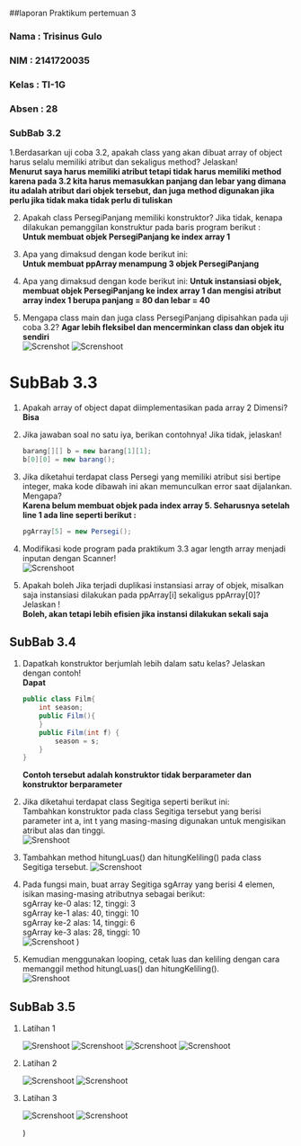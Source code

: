 ##laporan Praktikum pertemuan 3
### Nama  : Trisinus Gulo
### NIM   : 2141720035
### Kelas : TI-1G
### Absen : 28

### **SubBab 3.2**
1.Berdasarkan uji coba 3.2, apakah class yang akan dibuat array of object harus selalu memiliki atribut dan sekaligus method? Jelaskan!  
    **Menurut saya harus memiliki atribut tetapi tidak harus memiliki method karena pada 3.2 kita harus
    memasukkan panjang dan lebar yang dimana itu adalah atribut dari objek tersebut, dan juga method digunakan jika perlu jika tidak maka tidak perlu di tuliskan**

2. Apakah class PersegiPanjang memiliki konstruktor? 
Jika tidak, kenapa dilakukan pemanggilan 
konstruktur pada baris program berikut :  
    **Untuk membuat objek PersegiPanjang ke index array 1** 

3. Apa yang dimaksud dengan kode berikut ini:  
    **Untuk membuat ppArray menampung 3 objek PersegiPanjang** 

4. Apa yang dimaksud dengan kode berikut ini: 
    **Untuk instansiasi objek, membuat objek PersegiPanjang  ke index array 1
    dan mengisi atribut array index 1 berupa panjang = 80 dan lebar = 40** 
   
5. Mengapa class main dan juga class PersegiPanjang dipisahkan pada uji coba 3.2?
    **Agar lebih fleksibel dan mencerminkan class dan objek itu sendiri**  
     ![Screnshot](Tangkapanlayarpersegipanjang.png)
     ![Screnshoot](tangkapanlayarpersegipanjangmain.png)
    

# **SubBab 3.3**

1. Apakah array of object dapat diimplementasikan pada array 2 Dimensi?  
    **Bisa**  

2. Jika jawaban soal no satu iya, berikan contohnya! Jika tidak, jelaskan!
     ``` java
     barang[][] b = new barang[1][1];
     b[0][0] = new barang();
     ```  

3. Jika diketahui terdapat class Persegi yang memiliki atribut sisi bertipe integer, maka kode 
dibawah ini akan memunculkan error saat dijalankan. Mengapa?  
    **Karena belum membuat objek pada index array 5. Seharusnya setelah line 1 ada
    line seperti berikut :**  

    ``` java
    pgArray[5] = new Persegi();
    ```  

4. Modifikasi kode program pada praktikum 3.3 agar length array menjadi inputan dengan Scanner!  
![Screnshoot](persegipanjangmain.png)

5. Apakah boleh Jika terjadi duplikasi instansiasi array of objek, misalkan saja instansiasi dilakukan 
pada ppArray[i] sekaligus ppArray[0]?Jelaskan !  
    **Boleh, akan tetapi lebih efisien jika instansi dilakukan sekali saja**  

## **SubBab 3.4**  

1. Dapatkah konstruktor berjumlah lebih dalam satu kelas? Jelaskan dengan contoh!   
    **Dapat**  
    ``` java
    public class Film{
        int season;
        public Film(){
        }
        public Film(int f) {
            season = s;
        }
    }
    ```
    **Contoh tersebut adalah konstruktor tidak berparameter dan konstruktor berparameter**  

2. Jika diketahui terdapat class Segitiga seperti berikut ini:  
Tambahkan konstruktor pada class Segitiga tersebut yang berisi parameter int a, int t
yang masing-masing digunakan untuk mengisikan atribut alas dan tinggi.  
![Srenshoot](segitiga.png)

3. Tambahkan method hitungLuas() dan hitungKeliling() pada class Segitiga
tersebut.
![Screnshoot](segitigaMain.png)

4. Pada fungsi main, buat array Segitiga sgArray yang berisi 4 elemen, isikan masing-masing 
atributnya sebagai berikut:  
sgArray ke-0 alas: 12, tinggi: 3  
sgArray ke-1 alas: 40, tinggi: 10  
sgArray ke-2 alas: 14, tinggi: 6  
sgArray ke-3 alas: 28, tinggi: 10  
![Screnshoot](Tangkapanlayarsegitigamain1.png)
)
  
5. Kemudian menggunakan looping, cetak luas dan keliling dengan cara memanggil method 
hitungLuas() dan hitungKeliling().  
![Srenshoot](Tangkapanlayarsegitigamain2.png)

## **SubBab 3.5**  

1. Latihan 1
   
   ![Srenshoot](balok.png)
   ![Screnshoot](tabung.png)
   ![Screnshoot](bola.png)
   ![Screnshoot](Runbangunmain.png)

2. Latihan 2

   ![Screnshoot](tanah.png)
   ![Screnshoot](tanahMain.png)

3. Latihan 3
 
   ![Screnshoot](mahasiswa.png)
   ![Screnshoot](mahasiswamain.png)

   



   )

